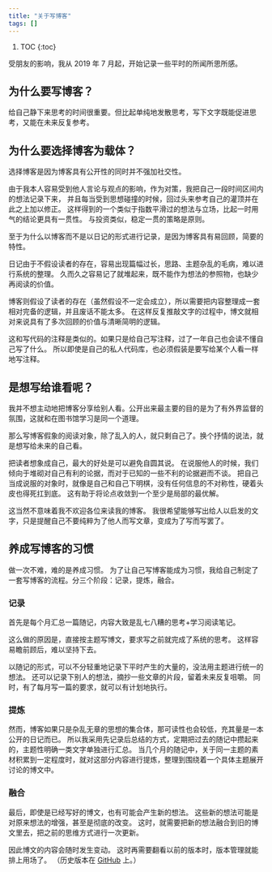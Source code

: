 ```yaml
---
title: "关于写博客"
tags: []
---
```


1. TOC
{:toc}

受朋友的影响，我从 2019 年 7 月起，开始记录一些平时的所闻所思所感。

## 为什么要写博客？

给自己静下来思考的时间很重要。但比起单纯地发散思考，写下文字既能促进思考，又能在未来反复参考。

## 为什么要选择博客为载体？

选择博客是因为博客具有公开性的同时并不强加社交性。

由于我本人容易受到他人言论与观点的影响，作为对策，我把自己一段时间区间内的想法记录下来，
并且每当受到思想碰撞的时候，回过头来参考自己的灌顶并在此之上加以修正。
这样得到的一个类似于指数平滑过的想法与立场，比起一时用气的结论更具有一贯性。
与投资类似，稳定一贯的策略是原则。

至于为什么以博客而不是以日记的形式进行记录，是因为博客具有易回顾，简要的特性。

日记由于不假设读者的存在，容易出现篇幅过长，思路、主题杂乱的毛病，难以进行系统的整理。
久而久之容易记了就堆起来，既不能作为想法的参照物，也缺少再阅读的价值。

博客则假设了读者的存在（虽然假设不一定会成立），所以需要把内容整理成一套相对完备的逻辑，并且废话不能太多。
在这样反复推敲文字的过程中，博文就相对来说具有了多次回顾的价值与清晰简明的逻辑。

这和写代码的注释是类似的。如果只是给自己写注释，过了一年自己也会读不懂自己写了什么。
所以即使是自己的私人代码库，也必须假装是要写给某个人看一样地写注释。

## 是想写给谁看呢？

我并不想主动地把博客分享给别人看。公开出来最主要的目的是为了有外界监督的氛围，这就和在图书馆学习是同一个道理。

那么写博客假象的阅读对象，除了乱入的人，就只剩自己了。换个抒情的说法，就是想写给未来的自己看。

把读者想象成自己，最大的好处是可以避免自圆其说。
在说服他人的时候，我们倾向于堆砌对自己有利的论据，而对于已知的一些不利的论据避而不谈。
把自己当成说服的对象时，就像是自己和自己下明棋，没有任何信息的不对称性，硬着头皮也得死扛到底。
这有助于将论点收敛到一个至少是局部的最优解。

这当然不意味着我不欢迎各位来读我的博客。
我很希望能够写出给人以启发的文字，只是提醒自己不要纯粹为了他人而写文章，变成为了写而写罢了。

## 养成写博客的习惯

做一次不难，难的是养成习惯。
为了让自己写博客能成为习惯，我给自己制定了一套写博客的流程。分三个阶段：记录，提炼，融合。

### 记录

首先是每个月汇总一篇随记，内容大致是乱七八糟的思考+学习阅读笔记。

这么做的原因是，直接按主题写博文，要求写之前就完成了系统的思考。
这样容易瞻前顾后，难以坚持下去。

以随记的形式，可以不分轻重地记录下平时产生的大量的，没法用主题进行统一的想法。
还可以记录下别人的想法，摘抄一些文章的片段，留着未来反复咀嚼。
同时，有了每月写一篇的要求，就可以有计划地执行。

### 提炼

然而，博客如果只是杂乱无章的思想的集合体，那可读性也会较低，充其量是一本公开的日记而已。
所以我采用先记录后总结的方式，定期把过去的随记中攒起来的，主题性明确一类文字单独进行汇总。
当几个月的随记中，关于同一主题的素材积累到一定程度时，就对这部分内容进行提炼，整理到围绕着一个具体主题展开讨论的博文中。

### 融合

最后，即使是已经写好的博文，也有可能会产生新的想法。
这些新的想法可能是对原来想法的增强，甚至是彻底的改变。
这时，就需要把新的想法融合到旧的博文里去，把之前的思维方式进行一次更新。

因此博文的内容会随时发生变动。
这时再需要翻看以前的版本时，版本管理就能排上用场了。
（历史版本在 [GitHub](https://github.com/hanezu/hanezu.github.io) 上。）
